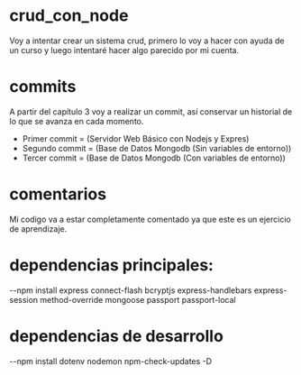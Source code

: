 # crud_con_node
 
Voy a intentar crear un sistema crud, primero lo voy a hacer con ayuda de un curso y luego intentaré hacer algo parecido por mi cuenta.
 
# commits
 
A partir del capítulo 3 voy a realizar un commit, así conservar un historial de lo que se avanza en cada momento.
- Primer commit = (Servidor Web Básico con Nodejs y Expres)
- Segundo commit = (Base de Datos Mongodb (Sin variables de entorno))
- Tercer commit = (Base de Datos Mongodb (Con variables de entorno))
# comentarios
 
Mi codigo va a estar completamente comentado ya que este es un ejercicio de aprendizaje.
 
# dependencias principales:
 
--npm install express connect-flash bcryptjs express-handlebars express-session method-override mongoose passport passport-local
 
# dependencias de desarrollo
 
--npm install dotenv nodemon npm-check-updates -D

